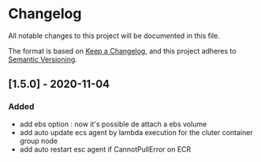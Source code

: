 # Changelog
All notable changes to this project will be documented in this file.

The format is based on [Keep a Changelog](https://keepachangelog.com/en/1.0.0/),
and this project adheres to [Semantic Versioning](https://semver.org/spec/v2.0.0.html).

## [1.5.0] - 2020-11-04
### Added

- add ebs option : now it's possible de attach a ebs volume
- add auto update ecs agent by lambda execution for the cluter container group node
- add auto restart esc agent if CannotPullError on ECR
